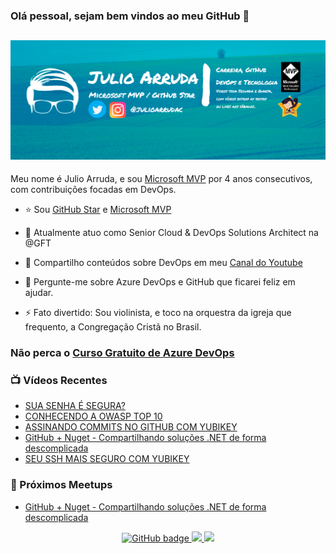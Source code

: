### Olá pessoal, sejam bem vindos ao meu GitHub 👋

## [![Julio Arruda Header](https://raw.githubusercontent.com/julioarruda/julioarruda/master/fundo%20github.png)](https://youtube.com/user/julioarrudac)
Meu nome é Julio Arruda, e sou [Microsoft MVP](https://mvp.microsoft.com/pt-br/PublicProfile/5002557?fullName=Julio%20%20Arruda) por 4 anos consecutivos, com contribuições focadas em DevOps.


- ⭐ Sou [GitHub Star](https://stars.github.com/profiles/julioarruda) e [Microsoft MVP](https://mvp.microsoft.com/pt-br/PublicProfile/5002557?fullName=Julio%20%20Arruda)

- 🔭 Atualmente atuo como Senior Cloud & DevOps Solutions Architect na @GFT

- 👯 Compartilho conteúdos sobre DevOps em meu [Canal do Youtube](https://youtube.com/user/julioarrudac)

- 💬 Pergunte-me sobre Azure DevOps e GitHub que ficarei feliz em ajudar.

- ⚡ Fato divertido: Sou violinista, e toco na orquestra da igreja que frequento, a Congregação Cristã no Brasil.


### Não perca o [Curso Gratuito de Azure DevOps](https://github.com/julioarruda/Curso-Azure-DevOps)


### 📺 Vídeos Recentes

<!-- YOUTUBE:START -->
- [SUA SENHA É SEGURA?](https://www.youtube.com/watch?v=h84QhWngDtc)
- [CONHECENDO A OWASP TOP 10](https://www.youtube.com/watch?v=WFzmw66v2sg)
- [ASSINANDO COMMITS NO GITHUB COM YUBIKEY](https://www.youtube.com/watch?v=jOln7esoP08)
- [GitHub + Nuget - Compartilhando soluções .NET de forma descomplicada](https://www.youtube.com/watch?v=6sX5yjYdv0o)
- [SEU SSH MAIS SEGURO COM YUBIKEY](https://www.youtube.com/watch?v=tB4tgx4cDR8)
<!-- YOUTUBE:END -->

### 🚀  Próximos Meetups

<!-- MEETUP:START -->
- [GitHub + Nuget - Compartilhando soluções .NET de forma descomplicada](https://www.meetup.com/Net-Vale/events/281961094/)
<!-- MEETUP:END -->


<p align="center">
  <a href="https://github.com/julioarruda?tab=followers">
    <img src="https://img.shields.io/github/followers/julioarruda?label=Followers&logo=GitHub&style=for-the-badge" alt="GitHub badge" />
  </a>
  <a href="http://twitter.com/julioarrudac">
    <img src="https://img.shields.io/twitter/follow/julioarrudac?label=Twitter&logo=twitter&style=for-the-badge" />
  </a>
  <a href="http://youtube.com/c/julioarruda?sub_confirmation=1">
    <img src="https://img.shields.io/youtube/views/4BYlkYtHNus?label=YouTube&logo=YouTube&style=for-the-badge" />
  </a>
</p>

<!--
**julioarruda/julioarruda** is a ✨ _special_ ✨ repository because its `README.md` (this file) appears on your GitHub profile.

Here are some ideas to get you started:

- 🔭 I’m currently working on ...
- 🌱 I’m currently learning ...
- 👯 I’m looking to collaborate on ...
- 🤔 I’m looking for help with ...
- 💬 Ask me about ...
- 📫 How to reach me: ...
- 😄 Pronouns: ...
- ⚡ Fun fact: ...
-->
